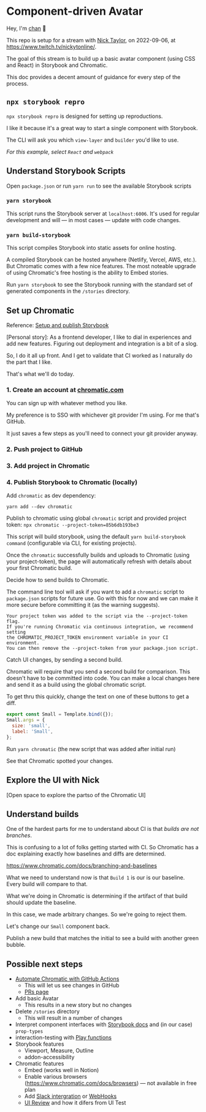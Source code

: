 # Component-driven Avatar

Hey, I'm [chan](https://chan.dev/twitter) 👋

This repo is setup for a stream with [Nick Taylor](https://twitter.com/nickytonline), on 2022-09-06, at https://www.twitch.tv/nickytonline/.

The goal of this stream is to build up a basic avatar component (using CSS and React) in Storybook and Chromatic.

This doc provides a decent amount of guidance for every step of the process.

## `npx storybook repro`

`npx storybook repro` is designed for setting up reproductions.

I like it because it's a great way to start a single component with Storybook.

The CLI will ask you which `view-layer` and `builder` you'd like to use.

*For this example, select `React` and `webpack`*

## Understand Storybook Scripts

Open `package.json` or run `yarn run` to see the available Storybook scripts

### `yarn storybook`

This script runs the Storybook server at `localhost:6006`.
It's used for regular development and will — in most cases — update with code changes.
### `yarn build-storybook`

This script compiles Storybook into static assets for online hosting.

A compiled Storybook can be hosted anywhere (Netlify, Vercel, AWS, etc.). But Chromatic comes with a few nice features. The most noteable upgrade of using Chromatic's free hosting is the ability to Embed stories.

Run `yarn storybook` to see the Storybook running with the standard set of generated components in the `/stories` directory.

## Set up Chromatic

Reference: [Setup and publish Storybook](https://www.chromatic.com/docs/setup)

[Personal story]:
As a frontend developer, I like to dial in experiences and add new features. Figuring out deployment and integration is a bit of a slog.

So, I do it all up front. And I get to validate that CI worked as I naturally do the part that I like.

That's what we'll do today.

### 1. Create an account at [chromatic.com](https://www.chromatic.com/start)

You can sign up with whatever method you like.

My preference is to SSO with whichever git provider I'm using.
For me that's GitHub.

It just saves a few steps as you'll need to connect your git provider anyway.

### 2. Push project to GitHub

### 3. Add project in Chromatic

### 4. Publish Storybook to Chromatic (locally)

Add `chromatic` as dev dependency:

`yarn add --dev chromatic`

Publish to chromatic using global `chromatic` script and provided project token:
`npx chromatic --project-token=85b6db193be3`

This script will build storybook, using the default `yarn build-storybook command` (configurable via CLI, for existing projects).

Once the `chromatic` successfully builds and uploads to Chromatic (using your project-token), the page will automatically refresh with details about your first Chromatic build.

Decide how to send builds to Chromatic.

The command line tool will ask if you want to add a `chromatic` script to `package.json` scripts for future use.
Go with this for now and we can make it more secure before committing it (as the warning suggests).

```
Your project token was added to the script via the --project-token flag.
If you're running Chromatic via continuous integration, we recommend setting
the CHROMATIC_PROJECT_TOKEN environment variable in your CI environment.
You can then remove the --project-token from your package.json script.
```

Catch UI changes, by sending a second build.

Chromatic will require that you send a second build for comparison. This doesn't have to be committed into code. You can make a local changes here and send it as a build using the global chromatic script.

To get thru this quickly, change the text on one of these buttons to get a diff.

```js
export const Small = Template.bind({});
Small.args = {
  size: 'small',
  label: 'Small',
};
```

Run `yarn chromatic` (the new script that was added after initial run)

See that Chromatic spotted your changes.

## Explore the UI with Nick

[Open space to explore the partso of the Chromatic UI]

## Understand builds

One of the hardest parts for me to understand about CI is that *builds are not branches*.

This is confusing to a lot of folks getting started with CI.
So Chromatic has a doc explaining exactly how baselines and diffs are determined.

https://www.chromatic.com/docs/branching-and-baselines

What we need to understand now is that `Build 1` is our is our baseline. Every build will compare to that.

What we're doing in Chromatic is determining if the artifact of that build should update the baseline.

In this case, we made arbitrary changes. So we're going to reject them.

Let's change our `Small` component back.

Publish a new build that matches the initial to see a build with another green bubble.

## Possible next steps
- [Automate Chromatic with GitHub Actions](https://www.chromatic.com/docs/github-actions)
  - This will let us see changes in GitHub
  - [PRs page](https://www.chromatic.com/pullrequests?appId=63160b911cb40b4b2177896e)
- Add basic Avatar
  - This results in a new story but no changes
- Delete `/stories` directory
  - This will result in a number of changes
- Interpret component interfaces with [Storybook docs](https://storybook.js.org/addons/@storybook/addon-docs) and (in our case) `prop-types`
- interaction-testing with [Play functions](https://storybook.js.org/docs/react/writing-stories/play-function)
- Storybook features
  - Viewport, Measure, Outline
  - addon-accessibility   
- Chromatic features
  - Embed (works well in Notion)
  - Enable various browsers (https://www.chromatic.com/docs/browsers) — not available in free plan
  - Add [Slack intergration](https://www.chromatic.com/docs/integrations) or [WebHooks](https://www.chromatic.com/docs/integrations)
  - [UI Review](https://www.chromatic.com/pullrequests?appId=63160b911cb40b4b2177896e) and how it difers from UI Test
